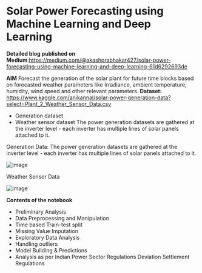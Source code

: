 # Solar Power Forecasting using Machine Learning and Deep Learning

**Detailed blog published on Medium**:https://medium.com/@akashprabhakar427/solar-power-forecasting-using-machine-learning-and-deep-learning-61d6292693de

**AIM**
Forecast the generation of the solar plant for future time blocks based on forecasted weather parameters like Irradiance, ambient temperature, humidity, wind speed and other relevant parameters.
**Dataset:** https://www.kaggle.com/anikannal/solar-power-generation-data?select=Plant_2_Weather_Sensor_Data.csv
- Generation dataset
- Weather sensor dataset
The power generation datasets are gathered at the inverter level - each inverter has multiple lines of solar panels attached to it.

Generation Data: 
The power generation datasets are gathered at the inverter level - each inverter has multiple lines of solar panels attached to it.												

![image](https://user-images.githubusercontent.com/57750483/132389199-707646ac-cb4d-41ae-8f5a-a63a72fcffc2.png)
						
Weather Sensor Data

![image](https://user-images.githubusercontent.com/57750483/132390415-896c6d3d-702c-4b51-b620-ef9fd54b9fda.png)

**Contents of the notebook**
- Preliminary Analysis
- Data Preprocessing and Manipulation
- Time based Train-test split
- Missing Value Imputation
- Exploratory Data Analysis
- Handling outliers
- Model Building & Predictions
- Analysis as per Indian Power Sector Regulations Deviation Settlement Regulations








